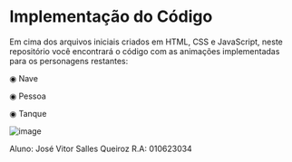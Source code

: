 # Implementação do Código

Em cima dos arquivos iniciais criados em HTML, CSS e JavaScript, neste repositório você encontrará o código com as animações implementadas para os personagens restantes:

◉ Nave

◉ Pessoa

◉ Tanque

![image](https://github.com/user-attachments/assets/d4be29a1-2151-4f1a-9ec4-5ed7945479c2)

Aluno: José Vitor Salles Queiroz
R.A: 010623034
